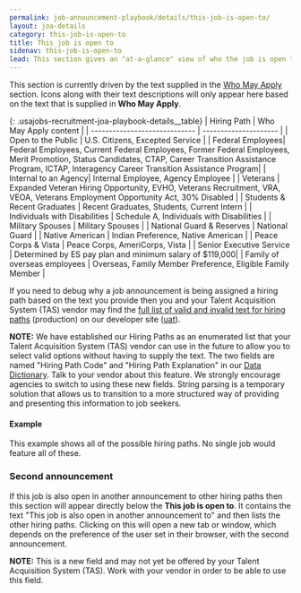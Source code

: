 ```yaml
---
permalink: job-announcement-playbook/details/this-job-is-open-to/
layout: joa-details
category: this-job-is-open-to
title: This job is open to
sidenav: this-job-is-open-to
lead: This section gives an "at-a-glance" view of who the job is open to.
---
```


This section is currently driven by the text supplied in the [Who May Apply](../duties#who-may-apply) section. Icons along with their text descriptions will only appear here based on the text that is supplied in **Who May Apply**.

{: .usajobs-recruitment-joa-playbook-details__table}
| Hiring Path                   | Who May Apply content |
| ----------------------------- | --------------------- |
| Open to the Public | U.S. Citizens, Excepted Service |
| Federal Employees| Federal Employees, Current Federal Employees, Former Federal Employees, Merit Promotion, Status Candidates, CTAP, Career Transition Assistance Program, ICTAP, Interagency Career Transition Assistance Program|
| Internal to an Agency| Internal Employee, Agency Employee |
| Veterans | Expanded Veteran Hiring Opportunity,  EVHO, Veterans Recruitment, VRA, VEOA, Veterans Employment Opportunity Act, 30% Disabled |
| Students & Recent Graduates | Recent Graduates, Students, Current Intern |
| Individuals with Disabilities | Schedule A, Individuals with Disabilities |
| Military Spouses | Military Spouses |
| National Guard & Reserves | National Guard |
| Native American | Indian Preference, Native American |
| Peace Corps & Vista | Peace Corps, AmeriCorps, Vista |
| Senior Executive Service | Determined by ES pay plan and minimum salary of $119,000|
| Family of overseas employees | Overseas, Family Member Preference, Eligible Family Member |

If you need to debug why a job announcement is being assigned a hiring path based on the text you provide then you and your Talent Acquisition System (TAS) vendor may find the [full list of valid and invalid text for hiring paths](https://developer.usajobs.gov/General/Hiring-Paths) (production) on our developer site ([uat](https://developer.uat.usajobs.gov/General/Hiring-Paths)).

**NOTE:** We have established our Hiring Paths as an enumerated list that your Talent Acquisition System (TAS) vendor can use in the future to allow you to select valid options without having to supply the text. The two fields are named "Hiring Path Code" and "Hiring Path Explanation" in our [Data Dictionary](https://developer.usajobs.gov/General/Schemas). Talk to your vendor about this feature. We strongly encourage agencies to switch to using these new fields. String parsing is a temporary solution that allows us to transition to a more structured way of providing and presenting this information to job seekers.

#### Example

This example shows all of the possible hiring paths. No single job would feature all of these.

<div class="usajobs-recruitment-joa-playbook-details__example-img this-job-is-open-to">
<amp-img src="{{ site.baseurl }}/assets/images/job-announcement-playbook/this-job-is-open-to-v6.7.png"
  srcset="{{ site.baseurl }}/assets/images/job-announcement-playbook/this-job-is-open-to-v6.7.png 768w,
  {{ site.baseurl }}/assets/images/job-announcement-playbook/this-job-is-open-to-v6.7-SM.png 100w"
  width="319"
  height="1089"
  layout="responsive"
  alt="This job is open to... v6.7 example"></amp-img>
</div>


### Second announcement

If this job is also open in another announcement to other hiring paths then this section will appear directly below the **This job is open to**. It contains the text "This job is also open in another announcement to" and then lists the other hiring paths. Clicking on this will open a new tab or window, which depends on the preference of the user set in their browser, with the second announcement.

**NOTE:** This is a new field and may not yet be offered by your Talent Acquisition System (TAS). Work with your vendor in order to be able to use this field.
